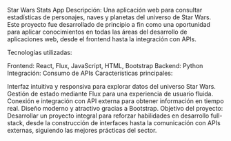 Star Wars Stats App
Descripción:
Una aplicación web para consultar estadísticas de personajes, naves y planetas del universo de Star Wars. Este proyecto fue desarrollado de principio a fin como una oportunidad para aplicar conocimientos en todas las áreas del desarrollo de aplicaciones web, desde el frontend hasta la integración con APIs.

Tecnologías utilizadas:

Frontend: React, Flux, JavaScript, HTML, Bootstrap
Backend: Python
Integración: Consumo de APIs
Características principales:

Interfaz intuitiva y responsiva para explorar datos del universo Star Wars.
Gestión de estado mediante Flux para una experiencia de usuario fluida.
Conexión e integración con API externa para obtener información en tiempo real.
Diseño moderno y atractivo gracias a Bootstrap.
Objetivo del proyecto:
Desarrollar un proyecto integral para reforzar habilidades en desarrollo full-stack, desde la construcción de interfaces hasta la comunicación con APIs externas, siguiendo las mejores prácticas del sector.
